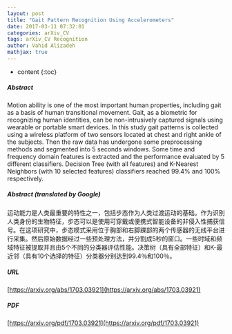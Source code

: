 ```yaml
---
layout: post
title: "Gait Pattern Recognition Using Accelerometers"
date: 2017-03-11 07:32:01
categories: arXiv_CV
tags: arXiv_CV Recognition
author: Vahid Alizadeh
mathjax: true
---
```


* content
{:toc}

##### Abstract
Motion ability is one of the most important human properties, including gait as a basis of human transitional movement. Gait, as a biometric for recognizing human identities, can be non-intrusively captured signals using wearable or portable smart devices. In this study gait patterns is collected using a wireless platform of two sensors located at chest and right ankle of the subjects. Then the raw data has undergone some preprocessing methods and segmented into 5 seconds windows. Some time and frequency domain features is extracted and the performance evaluated by 5 different classifiers. Decision Tree (with all features) and K-Nearest Neighbors (with 10 selected features) classifiers reached 99.4% and 100% respectively.

##### Abstract (translated by Google)
运动能力是人类最重要的特性之一，包括步态作为人类过渡运动的基础。作为识别人类身份的生物特征，步态可以是使用可穿戴或便携式智能设备的非侵入性捕获信号。在这项研究中，步态模式采用位于胸部和右脚踝部的两个传感器的无线平台进行采集。然后原始数据经过一些预处理方法，并分割成5秒的窗口。一些时域和频域特征被提取并且由5个不同的分类器评估性能。决策树（具有全部特征）和K-最近邻（具有10个选择的特征）分类器分别达到99.4％和100％。

##### URL
[https://arxiv.org/abs/1703.03921](https://arxiv.org/abs/1703.03921)

##### PDF
[https://arxiv.org/pdf/1703.03921](https://arxiv.org/pdf/1703.03921)


